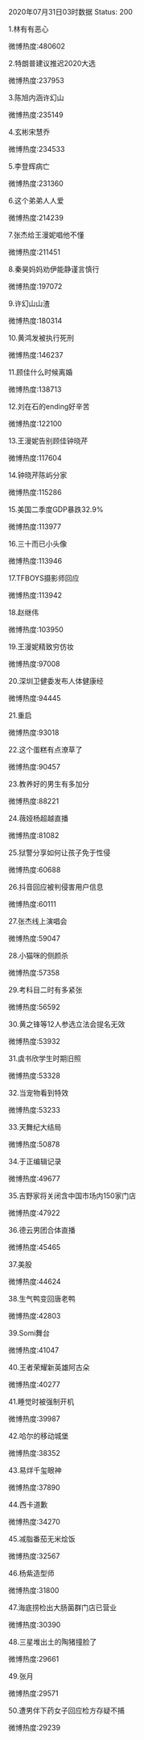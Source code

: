 2020年07月31日03时数据
Status: 200

1.林有有恶心

微博热度:480602

2.特朗普建议推迟2020大选

微博热度:237953

3.陈旭内涵许幻山

微博热度:235149

4.玄彬宋慧乔

微博热度:234533

5.李登辉病亡

微博热度:231360

6.这个弟弟人人爱

微博热度:214239

7.张杰给王漫妮唱他不懂

微博热度:211451

8.秦昊妈妈劝伊能静谨言慎行

微博热度:197072

9.许幻山山渣

微博热度:180314

10.黄鸿发被执行死刑

微博热度:146237

11.顾佳什么时候离婚

微博热度:138713

12.刘在石的ending好辛苦

微博热度:122100

13.王漫妮告别顾佳钟晓芹

微博热度:117604

14.钟晓芹陈屿分家

微博热度:115286

15.美国二季度GDP暴跌32.9%

微博热度:113977

16.三十而已小头像

微博热度:113946

17.TFBOYS摄影师回应

微博热度:113942

18.赵继伟

微博热度:103950

19.王漫妮精致穷仿妆

微博热度:97008

20.深圳卫健委发布人体健康经

微博热度:94445

21.重启

微博热度:93018

22.这个蛋糕有点潦草了

微博热度:90457

23.教养好的男生有多加分

微博热度:88221

24.薇娅杨超越直播

微博热度:81082

25.狱警分享如何让孩子免于性侵

微博热度:60688

26.抖音回应被判侵害用户信息

微博热度:60111

27.张杰线上演唱会

微博热度:59047

28.小猫咪的侧颜杀

微博热度:57358

29.考科目二时有多紧张

微博热度:56592

30.黄之锋等12人参选立法会提名无效

微博热度:53932

31.虞书欣学生时期旧照

微博热度:53328

32.当宠物看到特效

微博热度:53233

33.天舞纪大结局

微博热度:50878

34.于正编辑记录

微博热度:49677

35.吉野家将关闭含中国市场内150家门店

微博热度:47922

36.德云男团合体直播

微博热度:45465

37.美股

微博热度:44624

38.生气鸭变回唐老鸭

微博热度:42803

39.Somi舞台

微博热度:41047

40.王者荣耀新英雄阿古朵

微博热度:40277

41.睡觉时被强制开机

微博热度:39987

42.哈尔的移动城堡

微博热度:38352

43.易烊千玺眼神

微博热度:37890

44.西卡道歉

微博热度:34270

45.减脂番茄无米烩饭

微博热度:32567

46.杨紫造型师

微博热度:31800

47.海底捞检出大肠菌群门店已营业

微博热度:30390

48.三星堆出土的陶猪撞脸了

微博热度:29661

49.张月

微博热度:29571

50.遭男伴下药女子回应检方存疑不捕

微博热度:29239

